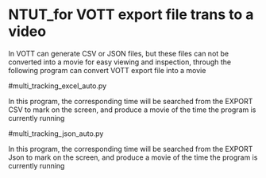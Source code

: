 # NTUT_for VOTT export file trans to a video


In VOTT can generate CSV or JSON files, but these files can not be converted into a movie for easy viewing and inspection, through the following program can convert VOTT export file into a movie


#multi_tracking_excel_auto.py


In this program, the corresponding time will be searched from the EXPORT CSV to mark on the screen, and produce a movie of the time the program is currently running


#multi_tracking_json_auto.py

In this program, the corresponding time will be searched from the EXPORT Json to mark on the screen, and produce a movie of the time the program is currently running

